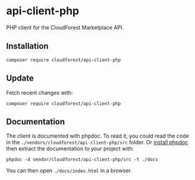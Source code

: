 # api-client-php

PHP client for the CloudForest Marketplace API.

## Installation

```
composer require cloudforest/api-client-php
```

## Update

Fetch recent changes with:

```
composer require cloudforest/api-client-php
```

## Documentation

The client is documented with phpdoc. To read it, you could read the code in
the `./vendors/cloudforest/api-client-php/src` folder. Or
[install phpdoc](https://docs.phpdoc.org/3.0/guide/getting-started/installing.html#installation)
then extract the documentation to your project with:

```
phpdoc -d vendor/cloudforest/api-client-php/src -t ./docs
```

You can then open `./docs/index.html` in a browser.

